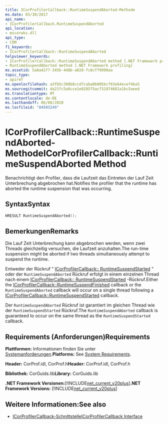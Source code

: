 ```yaml
---
title: ICorProfilerCallback::RuntimeSuspendAborted-Methode
ms.date: 03/30/2017
api_name:
- ICorProfilerCallback.RuntimeSuspendAborted
api_location:
- mscorwks.dll
api_type:
- COM
f1_keywords:
- ICorProfilerCallback::RuntimeSuspendAborted
helpviewer_keywords:
- ICorProfilerCallback::RuntimeSuspendAborted method [.NET Framework profiling]
- RuntimeSuspendAborted method [.NET Framework profiling]
ms.assetid: 5a8a4277-345b-448b-a028-fc8cff9998aa
topic_type:
- apiref
ms.openlocfilehash: a3fb5c398b8ccd7caba0b005bcf03e64ecef4ba5
ms.sourcegitcommit: da21fc5a8cce1e028575acf31974681a1bc5aeed
ms.translationtype: MT
ms.contentlocale: de-DE
ms.lasthandoff: 06/08/2020
ms.locfileid: "84503249"
---
```

# <a name="icorprofilercallbackruntimesuspendaborted-method"></a><span data-ttu-id="c00f5-102">ICorProfilerCallback::RuntimeSuspendAborted-Methode</span><span class="sxs-lookup"><span data-stu-id="c00f5-102">ICorProfilerCallback::RuntimeSuspendAborted Method</span></span>
<span data-ttu-id="c00f5-103">Benachrichtigt den Profiler, dass die Laufzeit das Eintreten der Lauf Zeit Unterbrechung abgebrochen hat.</span><span class="sxs-lookup"><span data-stu-id="c00f5-103">Notifies the profiler that the runtime has aborted the runtime suspension that was occurring.</span></span>  
  
## <a name="syntax"></a><span data-ttu-id="c00f5-104">Syntax</span><span class="sxs-lookup"><span data-stu-id="c00f5-104">Syntax</span></span>  
  
```cpp  
HRESULT RuntimeSuspendAborted();  
```  
  
## <a name="remarks"></a><span data-ttu-id="c00f5-105">Bemerkungen</span><span class="sxs-lookup"><span data-stu-id="c00f5-105">Remarks</span></span>  
 <span data-ttu-id="c00f5-106">Die Lauf Zeit Unterbrechung kann abgebrochen werden, wenn zwei Threads gleichzeitig versuchen, die Laufzeit anzuhalten.</span><span class="sxs-lookup"><span data-stu-id="c00f5-106">The run-time suspension might be aborted if two threads simultaneously attempt to suspend the runtime.</span></span>  
  
 <span data-ttu-id="c00f5-107">Entweder der Rückruf " [ICorProfilerCallback:: RuntimeSuspendStarted](icorprofilercallback-runtimesuspendfinished-method.md) " oder der `RuntimeSuspendAborted` Rückruf erfolgt in einem einzelnen Thread nach einem [ICorProfilerCallback:: RuntimeSuspendStarted](icorprofilercallback-runtimesuspendstarted-method.md) -Rückruf.</span><span class="sxs-lookup"><span data-stu-id="c00f5-107">Either the [ICorProfilerCallback::RuntimeSuspendFinished](icorprofilercallback-runtimesuspendfinished-method.md) callback or the `RuntimeSuspendAborted` callback will occur on a single thread following a [ICorProfilerCallback::RuntimeSuspendStarted](icorprofilercallback-runtimesuspendstarted-method.md) callback.</span></span>  
  
 <span data-ttu-id="c00f5-108">Der `RuntimeSuspendAborted` Rückruf ist garantiert im gleichen Thread wie der `RuntimeSuspendStarted` Rückruf.</span><span class="sxs-lookup"><span data-stu-id="c00f5-108">The `RuntimeSuspendAborted` callback is guaranteed to occur on the same thread as the `RuntimeSuspendStarted` callback.</span></span>  
  
## <a name="requirements"></a><span data-ttu-id="c00f5-109">Requirements (Anforderungen)</span><span class="sxs-lookup"><span data-stu-id="c00f5-109">Requirements</span></span>  
 <span data-ttu-id="c00f5-110">**Plattformen:** Informationen finden Sie unter [Systemanforderungen](../../get-started/system-requirements.md).</span><span class="sxs-lookup"><span data-stu-id="c00f5-110">**Platforms:** See [System Requirements](../../get-started/system-requirements.md).</span></span>  
  
 <span data-ttu-id="c00f5-111">**Header:** CorProf.idl, CorProf.h</span><span class="sxs-lookup"><span data-stu-id="c00f5-111">**Header:** CorProf.idl, CorProf.h</span></span>  
  
 <span data-ttu-id="c00f5-112">**Bibliothek:** CorGuids.lib</span><span class="sxs-lookup"><span data-stu-id="c00f5-112">**Library:** CorGuids.lib</span></span>  
  
 <span data-ttu-id="c00f5-113">**.NET Framework Versionen:**[!INCLUDE[net_current_v20plus](../../../../includes/net-current-v20plus-md.md)]</span><span class="sxs-lookup"><span data-stu-id="c00f5-113">**.NET Framework Versions:** [!INCLUDE[net_current_v20plus](../../../../includes/net-current-v20plus-md.md)]</span></span>  
  
## <a name="see-also"></a><span data-ttu-id="c00f5-114">Weitere Informationen:</span><span class="sxs-lookup"><span data-stu-id="c00f5-114">See also</span></span>

- [<span data-ttu-id="c00f5-115">ICorProfilerCallback-Schnittstelle</span><span class="sxs-lookup"><span data-stu-id="c00f5-115">ICorProfilerCallback Interface</span></span>](icorprofilercallback-interface.md)
